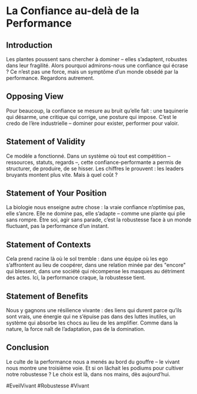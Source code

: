 # La Confiance au-delà de la Performance  

## Introduction  
Les plantes poussent sans chercher à dominer – elles s’adaptent, robustes dans leur fragilité. Alors pourquoi admirons-nous une confiance qui écrase ? Ce n’est pas une force, mais un symptôme d’un monde obsédé par la performance. Regardons autrement.  

## Opposing View  
Pour beaucoup, la confiance se mesure au bruit qu’elle fait : une taquinerie qui désarme, une critique qui corrige, une posture qui impose. C’est le credo de l’ère industrielle – dominer pour exister, performer pour valoir.  

## Statement of Validity  
Ce modèle a fonctionné. Dans un système où tout est compétition – ressources, statuts, regards –, cette confiance-performante a permis de structurer, de produire, de se hisser. Les chiffres le prouvent : les leaders bruyants montent plus vite. Mais à quel coût ?  

## Statement of Your Position  
La biologie nous enseigne autre chose : la vraie confiance n’optimise pas, elle s’ancre. Elle ne domine pas, elle s’adapte – comme une plante qui plie sans rompre. Être soi, agir sans parade, c’est la robustesse face à un monde fluctuant, pas la performance d’un instant.  

## Statement of Contexts  
Cela prend racine là où le sol tremble : dans une équipe où les ego s’affrontent au lieu de coopérer, dans une relation minée par des "encore" qui blessent, dans une société qui récompense les masques au détriment des actes. Ici, la performance craque, la robustesse tient.  

## Statement of Benefits  
Nous y gagnons une résilience vivante : des liens qui durent parce qu’ils sont vrais, une énergie qui ne s’épuise pas dans des luttes inutiles, un système qui absorbe les chocs au lieu de les amplifier. Comme dans la nature, la force naît de l’adaptation, pas de la domination.  

## Conclusion  
Le culte de la performance nous a menés au bord du gouffre – le vivant nous montre une troisième voie. Et si on lâchait les podiums pour cultiver notre robustesse ? Le choix est là, dans nos mains, dès aujourd’hui.  

#EveilVivant #Robustesse #Vivant